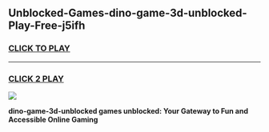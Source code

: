 
## Unblocked-Games-dino-game-3d-unblocked-Play-Free-j5ifh
<h3>
<a href="https://premium76.site?title=dino-game-3d-unblocked&ref=18A">CLICK TO PLAY</a></h3>
<hr>

<h3>
<a href="https://premium76.site?title=dino-game-3d-unblocked&ref=18A">CLICK 2 PLAY</a>
  
</h3>

<a href="https://premium76.site?title=dino-game-3d-unblocked&ref=18A"><img src="https://clearcache.store/games.png"></a>


**dino-game-3d-unblocked games unblocked: Your Gateway to Fun and Accessible Online Gaming**
